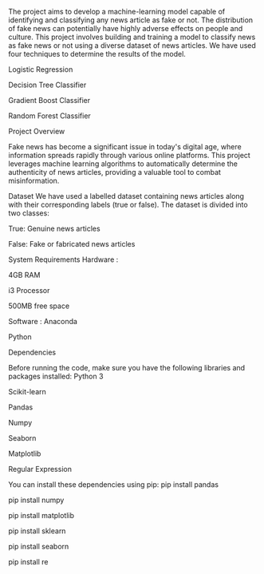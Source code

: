 The project aims to develop a machine-learning model capable of identifying and classifying any news article as fake or not. The distribution of fake news can potentially have highly adverse effects on people and culture. This project involves building and training a model to classify news as fake news or not using a diverse dataset of news articles. We have used four techniques to determine the results of the model.

Logistic Regression

Decision Tree Classifier

Gradient Boost Classifier

Random Forest Classifier

Project Overview

Fake news has become a significant issue in today's digital age, where information spreads rapidly through various online platforms. This project leverages machine learning algorithms to automatically determine the authenticity of news articles, providing a valuable tool to combat misinformation.

Dataset
We have used a labelled dataset containing news articles along with their corresponding labels (true or false). The dataset is divided into two classes:

True: Genuine news articles

False: Fake or fabricated news articles

System Requirements
Hardware :

4GB RAM

i3 Processor

500MB free space

Software :
Anaconda

Python

Dependencies

Before running the code, make sure you have the following libraries and packages installed:
Python 3

Scikit-learn

Pandas

Numpy

Seaborn

Matplotlib

Regular Expression

You can install these dependencies using pip:
pip install pandas

pip install numpy

pip install matplotlib

pip install sklearn

pip install seaborn 

pip install re 
